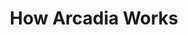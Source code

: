 ---
title: How Arcadia Works
intro: 
  text: |-
    Arcadia's mission was to realize a 100% renewable energy grid through connecting consumers to renewable energy via their current utility. The problem was that most people didn't know what brokerage, renewable energy credits (RECs), or community solar was and the subjects themselves were quite complex. Through some research and many other experiments, I found the best way to explain Arcadia was just to explain how to get connected to our service. 
  objectives: 
  - Significantly increase lead and utility connect rates by detailing how to connect to Arcadia
  image: /images/lp7-util-var.jpg
problems: 
  - title: Current and potential Arcadia users weren't sure how it worked 
    text: According to our own surveys with current customers and market studies, some respondents couldn't clearly define the relationship between Arcadia and their energy company. Most of them resonated with our message of "Clean Energy, Save Money", but the how they got the clean energy or saved money was more muddled in their eyes. Furthermore, there was confusion whether Arcadia or their current utility was the one making sure all the lights were on.
    image: /images/lp7-util-orig.jpg
  - title: Energy products are complex and difficult to explain 
    text: |-
      [According to the EPA](https://www.epa.gov/greenpower/renewable-energy-certificates-recs), A renewable energy certificate, or REC (pronounced: rěk), is a market-based instrument that represents the property rights to the environmental, social and other non-power attributes of renewable electricity generation. Smelling burnt toast yet? Arcadia would purchase these RECs on behalf of the customer for free for up to 50% of their energy bill. Trying to explain this in a short and sweet way while also explaining complex energy products like [brokerage](https://www.energybot.com/energy-broker.html), was near impossible and didn't make them convert.    
    image: ''
solutions:
  - title: Research the renewable energy consumer market 
    text: Through my research on the consumer energy market, I found a report that stated that consumers interested in renewables were not being matched with products because they simply did not know how to connect outside of installing solar panels on their roof. 
    image: ''
  - title: Explain how rather than why
    text: Since users were arriving on a landing page via an ad that spoke on our renewable energy commitment, they did not need to be convinced anymore about wind and solar. I used the how it works section below the hero to explain the steps to creating an account and connecting their utility since it was an already existing content area and it was where users who didn't immediately convert scrolled next for more information. 
    image: /images/lp7-util-var.jpg
results: 
  stats:
  - title: Confidence in the increase of lead rates 
    number: 95%
  - title: Increase in utility connect rates
    number: 13%     
  text: |-
    Users were significantly more likely to create an account and connect their utility after reading the steps on to how to connect to Arcadia. This language was tested on several other product landing pages and the home page with similar significant increases in conversions. 
---